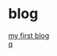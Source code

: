 # blog

[my first blog](https://github.com/xieshanshan/blog/issues/1)  
[q](https://github.com/xieshanshan/blog/issues/1)  
